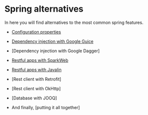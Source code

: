 # Spring alternatives

In here you will find alternatives to the most common spring features.

- [Configuration properties](https://github.com/nacho270/spring-alternatives/tree/master/apache-commons-properties-demo)
- [Dependency injection with Google Guice](https://github.com/nacho270/spring-alternatives/tree/master/guice-dependency-injection-demo)
- [Dependency injection with Google Dagger]
- [Restful apps with SparkWeb](https://github.com/nacho270/spring-alternatives/tree/master/sparkjava-restapi-demo)
- [Restful apps with Javalin](https://github.com/nacho270/spring-alternatives/tree/master/javalin-restapi-demo)
- [Rest client with Retrofit]
- [Rest client with OkHttp]
- [Database with JOOQ]

- And finally, [putting it all together]
